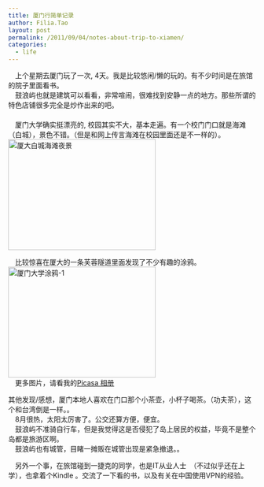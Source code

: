 ```yaml
---
title: 厦门行简单记录
author: Filia.Tao
layout: post
permalink: /2011/09/04/notes-about-trip-to-xiamen/
categories:
  - life
---
```

　上个星期去厦门玩了一次, 4天。我是比较悠闲/懒的玩的。有不少时间是在旅馆的院子里面看书。　  
　鼓浪屿也就是建筑可以看看，非常喧闹，很难找到安静一点的地方。那些所谓的特色店铺很多完全是炒作出来的吧。  
　  
　厦门大学确实挺漂亮的, 校园其实不大，基本走遍。有一个校门门口就是海滩（白城），景色不错。（但是和网上传言海滩在校园里面还是不一样的）。  
[<img src="http://blog.ftao.org/wp-content/uploads/2011/09/p1040256-300x225.jpg" alt="厦大白城海滩夜景" title="厦大白城海滩夜景" width="300" height="225" class="alignnone size-medium wp-image-518" />][1]

　比较惊喜在厦大的一条芙蓉隧道里面发现了不少有趣的涂鸦。　  
[<img src="http://blog.ftao.org/wp-content/uploads/2011/09/p1040181-300x225.jpg" alt="厦门大学涂鸦-1" title="厦门大学涂鸦-1" width="300" height="225" class="alignnone size-medium wp-image-519" />][2]  
　更多图片，请看我的[Picasa 相册][3]

其他发现/感想，厦门本地人喜欢在门口那个小茶壶，小杯子喝茶。（功夫茶），这个和台湾倒是一样。。  
　8月很热，太阳太厉害了。公交还算方便，便宜。　  
　鼓浪屿不准骑自行车，但是我觉得这是否侵犯了岛上居民的权益，毕竟不是整个岛都是旅游区啊。　  
　鼓浪屿也有城管，目睹一摊贩在城管出现是紧急撤退。。　

　另外一个事，在旅馆碰到一捷克的同学，也是IT从业人士　（不过似乎还在上学），也拿着个Kindle 。交流了一下看的书，以及有关在中国使用VPN的经验。  
　

 [1]: http://blog.ftao.org/wp-content/uploads/2011/09/p1040256.jpg
 [2]: http://blog.ftao.org/wp-content/uploads/2011/09/p1040181.jpg
 [3]: https://picasaweb.google.com/108496103660736184656/bKGtHL